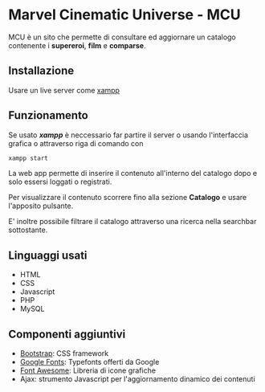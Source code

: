 
# Marvel Cinematic Universe - MCU

MCU è un sito che permette di consultare ed aggiornare un catalogo contenente i **supereroi**, **film** e **comparse**.

## Installazione

Usare un live server come [xampp](https://www.apachefriends.org/it/index.html)

## Funzionamento

Se usato ***xampp*** è neccessario far partire il server o usando l'interfaccia grafica o attraverso riga di comando con 
```bash
xampp start
```

La web app permette di inserire il contenuto all'interno del catalogo dopo e solo essersi loggati o registrati.

Per visualizzare il contenuto scorrere fino alla sezione **Catalogo** e usare l'apposito pulsante. 

E' inoltre possibile filtrare il catalogo attraverso una ricerca nella searchbar sottostante.


## Linguaggi usati

- HTML
- CSS
- Javascript 
- PHP
- MySQL

## Componenti aggiuntivi 

- [Bootstrap](https://getbootstrap.com/docs/5.0/getting-started/introduction/): CSS framework
- [Google Fonts](https://fonts.google.com/): Typefonts offerti da Google
- [Font Awesome](https://fontawesome.com/): Libreria di icone grafiche
- Ajax: strumento Javascript per l'aggiornamento dinamico dei contenuti